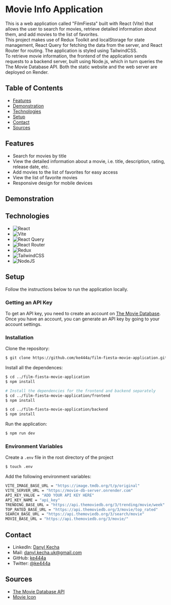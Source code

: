 # Movie Info Application

This is a web application called "FilmFiesta" built with React (Vite) that allows the user to search for movies, retrieve detailed information about them, and add movies to the list of favorites.
</br>
This project makes use of Redux Toolkit and localStorage for state management, React Query for fetching the data from the server, and React Router for routing. The application is styled using TailwindCSS.
</br>
To retrieve movie information, the frontend of the application sends requests to a backend server, built using Node.js, which in turn queries the The Movie Database API. Both the static website and the web server are deployed on Render.

## Table of Contents
- [Features](#features)
- [Demonstration](#demonstration)
- [Technologies](#technologies)
- [Setup](#setup)
- [Contact](#contact)
- [Sources](#sources)

## Features
- Search for movies by title 
- View the detailed information about a movie, i.e. title, description, rating, release date, etc.
- Add movies to the list of favorites for easy access
- View the list of favorite movies
- Responsive design for mobile devices

## Demonstration

## Technologies
* ![React](https://img.shields.io/badge/react-%2320232a.svg?style=for-the-badge&logo=react&logoColor=%2361DAFB)
* ![Vite](https://img.shields.io/badge/vite-%23646CFF.svg?style=for-the-badge&logo=vite&logoColor=white)
* ![React Query](https://img.shields.io/badge/-React%20Query-FF4154?style=for-the-badge&logo=react%20query&logoColor=white)
* ![React Router](https://img.shields.io/badge/React_Router-CA4245?style=for-the-badge&logo=react-router&logoColor=white)
* ![Redux](https://img.shields.io/badge/redux-%23593d88.svg?style=for-the-badge&logo=redux&logoColor=white)
* ![TailwindCSS](https://img.shields.io/badge/tailwindcss-%2338B2AC.svg?style=for-the-badge&logo=tailwind-css&logoColor=white)
* ![NodeJS](https://img.shields.io/badge/node.js-6DA55F?style=for-the-badge&logo=node.js&logoColor=white)

## Setup
Follow the instructions below to run the application locally.
### Getting an API Key
To get an API key, you need to create an account on [The Movie Database](https://www.themoviedb.org/). Once you have an account, you can generate an API key by going to your account settings.

### Installation
Clone the repository:
```bash
$ git clone https://github.com/ke444a/film-fiesta-movie-application.git
```
Install all the dependences:
```bash
$ cd ../film-fiesta-movie-application
$ npm install

# Install the dependencies for the frontend and backend separately
$ cd ../film-fiesta-movie-application/frontend
$ npm install

$ cd ../film-fiesta-movie-application/backend
$ npm install
```
Run the application:
```bash
$ npm run dev
```
### Environment Variables
Create a `.env` file in the root directory of the project 
```bash
$ touch .env
```
Add the following environment variables:
```bash
VITE_IMAGE_BASE_URL = "https://image.tmdb.org/t/p/original"
VITE_SERVER_URL = "https://movie-db-server.onrender.com"
API_KEY_VALUE = "ADD YOUR API KEY HERE"
API_KEY_NAME = "api_key"
TRENDING_BASE_URL = "https://api.themoviedb.org/3/trending/movie/week"
TOP_RATED_BASE_URL = "https://api.themoviedb.org/3/movie/top_rated"
SEARCH_BASE_URL = "https://api.themoviedb.org/3/search/movie"
MOVIE_BASE_URL = "https://api.themoviedb.org/3/movie/"
```
## Contact
- LinkedIn: [Danyl Kecha](https://www.linkedin.com/in/danyl-kecha-052495161//)
- Mail: danyl.kecha.uk@gmail.com
- GitHub: [ke444a](https://github.com/ke444a)
- Twitter: [@ke444a](https://twitter.com/ke444a)

## Sources
- [The Movie Database API](https://developers.themoviedb.org/3/getting-started/introduction)
- [Movie Icon](https://www.flaticon.com/free-icon/film_1146203?term=movies&page=1&position=12&origin=tag&related_id=1146203)